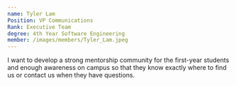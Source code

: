 ```yaml
---
name: Tyler Lam
Position: VP Communications
Rank: Executive Team
degree: 4th Year Software Engineering
member: /images/members/Tyler_Lam.jpeg
---
```

I want to develop a strong mentorship community for the first-year students and enough awareness on campus so that they know exactly where to find us or contact us when they have questions.




